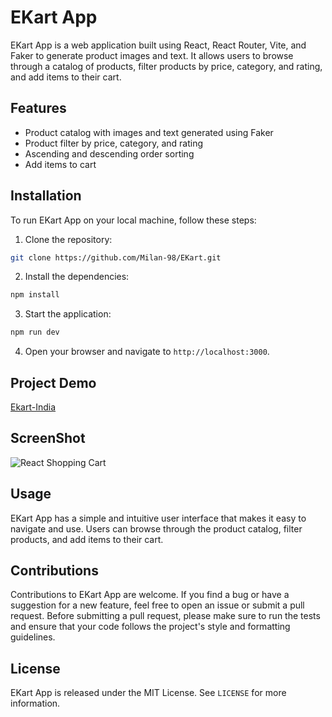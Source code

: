 # EKart App

EKart App is a web application built using React, React Router, Vite, and Faker to generate product images and text. It allows users to browse through a catalog of products, filter products by price, category, and rating, and add items to their cart.



## Features
- Product catalog with images and text generated using Faker
- Product filter by price, category, and rating
- Ascending and descending order sorting
- Add items to cart


## Installation

To run EKart App on your local machine, follow these steps:

1. Clone the repository:

```bash
git clone https://github.com/Milan-98/EKart.git
```

2. Install the dependencies:

```bash
npm install
```



3. Start the application:
```bash
npm run dev
```

4. Open your browser and navigate to `http://localhost:3000`.
## Project Demo
  
  [Ekart-India](https://ekart-india.netlify.app/)

## ScreenShot

![React Shopping Cart](https://user-images.githubusercontent.com/114464208/232428286-2bdeab93-8248-4e8c-8802-ac0118bf2159.png)

## Usage

EKart App has a simple and intuitive user interface that makes it easy to navigate and use. Users can browse through the product catalog, filter products, and add items to their cart.

## Contributions

Contributions to EKart App are welcome. If you find a bug or have a suggestion for a new feature, feel free to open an issue or submit a pull request. Before submitting a pull request, please make sure to run the tests and ensure that your code follows the project's style and formatting guidelines.

## License

EKart App is released under the MIT License. See `LICENSE` for more information.



